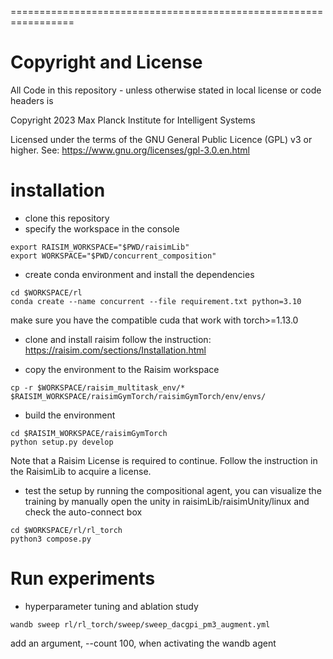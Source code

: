 =================================================================

# Copyright and License

All Code in this repository - unless otherwise stated in local license or code headers is

Copyright 2023 Max Planck Institute for Intelligent Systems

Licensed under the terms of the GNU General Public Licence (GPL) v3 or higher.
See: https://www.gnu.org/licenses/gpl-3.0.en.html



# installation
- clone this repository 
- specify the workspace in the console
```console
export RAISIM_WORKSPACE="$PWD/raisimLib"
export WORKSPACE="$PWD/concurrent_composition"
```

- create conda environment and install the dependencies 
```console
cd $WORKSPACE/rl
conda create --name concurrent --file requirement.txt python=3.10
```
make sure you have the compatible cuda that work with torch>=1.13.0 

- clone and install raisim follow the instruction: https://raisim.com/sections/Installation.html


- copy the environment to the Raisim workspace
```console
cp -r $WORKSPACE/raisim_multitask_env/* $RAISIM_WORKSPACE/raisimGymTorch/raisimGymTorch/env/envs/
```

- build the environment 
```console
cd $RAISIM_WORKSPACE/raisimGymTorch
python setup.py develop
```
Note that a Raisim License is required to continue. Follow the instruction in the RaisimLib to acquire a license.


- test the setup by running the compositional agent, you can visualize the training by manually open the unity in raisimLib/raisimUnity/linux and check the auto-connect box
```console
cd $WORKSPACE/rl/rl_torch
python3 compose.py
```


# Run experiments
- hyperparameter tuning and ablation study 
```console
wandb sweep rl/rl_torch/sweep/sweep_dacgpi_pm3_augment.yml 
```
add an argument, --count 100, when activating the wandb agent 



